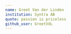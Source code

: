 ```yaml
---
name: Greet Van der Linden
institution: Syntra AB
quote: passion is priceless
github_user: GreetVdL
---
```

